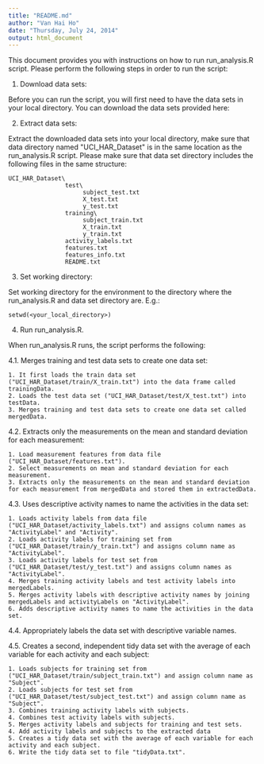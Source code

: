 ```yaml
---
title: "README.md"
author: "Van Hai Ho"
date: "Thursday, July 24, 2014"
output: html_document
---
```


This document provides you with instructions on how to run run_analysis.R script. Please perform the following steps in order to run the script:

1. Download data sets:

Before you can run the script, you will first need to have the data sets in your local directory. You can download the data sets provided here:

2. Extract data sets:

Extract the downloaded data sets into your local directory, make sure that data directory named "UCI_HAR_Dataset" is in the same location as the run_analysis.R script. Please make sure that data set directory includes the following files in the same structure:

```
UCI_HAR_Dataset\
                test\
                     subject_test.txt
                     X_test.txt
                     y_test.txt
                training\
                     subject_train.txt
                     X_train.txt
                     y_train.txt
                activity_labels.txt
                features.txt
                features_info.txt
                README.txt
```

3. Set working directory:

Set working directory for the environment to the directory where the run_analysis.R and data set directory are. E.g.:

```
setwd(<your_local_directory>)
```

4. Run run_analysis.R.

When run_analysis.R runs, the script performs the following:
  
  4.1. Merges training and test data sets to create one data set:
  
    1. It first loads the train data set ("UCI_HAR_Dataset/train/X_train.txt") into the data frame called trainingData.
    2. Loads the test data set ("UCI_HAR_Dataset/test/X_test.txt") into testData.
    3. Merges training and test data sets to create one data set called mergedData.
  
  4.2. Extracts only the measurements on the mean and standard deviation for each measurement:
    
    1. Load measurement features from data file ("UCI_HAR_Dataset/features.txt").
    2. Select measurements on mean and standard deviation for each measurement.
    3. Extracts only the measurements on the mean and standard deviation for each measurement from mergedData and stored them in extractedData. 

  4.3. Uses descriptive activity names to name the activities in the data set:
    
    1. Loads activity labels from data file ("UCI_HAR_Dataset/activity_labels.txt") and assigns column names as "ActivityLabel" and "Activity".
    2. Loads activity labels for training set from ("UCI_HAR_Dataset/train/y_train.txt") and assigns column name as "ActivityLabel".
    3. Loads activity labels for test set from ("UCI_HAR_Dataset/test/y_test.txt") and assigns column names as "ActivityLabel".
    4. Merges training activity labels and test activity labels into mergedLabels.
    5. Merges activity labels with descriptive activity names by joining mergedLabels and activityLabels on "ActivityLabel".
    6. Adds descriptive activity names to name the activities in the data set.

  4.4. Appropriately labels the data set with descriptive variable names.
    
  4.5. Creates a second, independent tidy data set with the average of each variable for each activity and each subject:
    
    1. Loads subjects for training set from ("UCI_HAR_Dataset/train/subject_train.txt") and assign column name as "Subject".
    2. Loads subjects for test set from ("UCI_HAR_Dataset/test/subject_test.txt") and assign column name as "Subject".
    3. Combines training activity labels with subjects.
    4. Combines test activity labels with subjects.
    5. Merges activity labels and subjects for training and test sets.
    4. Add activity labels and subjects to the extracted data
    5. Creates a tidy data set with the average of each variable for each activity and each subject. 
    6. Write the tidy data set to file "tidyData.txt".

